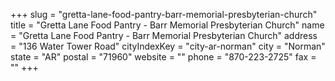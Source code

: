 +++
slug = "gretta-lane-food-pantry-barr-memorial-presbyterian-church"
title = "Gretta Lane Food Pantry - Barr Memorial Presbyterian Church"
name = "Gretta Lane Food Pantry - Barr Memorial Presbyterian Church"
address = "136 Water Tower Road"
cityIndexKey = "city-ar-norman"
city = "Norman"
state = "AR"
postal = "71960"
website = ""
phone = "870-223-2725"
fax = ""
+++

